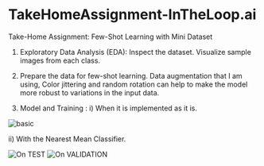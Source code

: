 # TakeHomeAssignment-InTheLoop.ai
Take-Home Assignment: Few-Shot Learning with Mini Dataset  

1. Exploratory Data Analysis (EDA):
   Inspect the dataset.
   Visualize sample images from each class.

2. Prepare the data for few-shot learning.
   Data augmentation that I am using, Color jittering and random rotation can help to make the model more robust to variations in the input data.

3. Model and Training : 
   i) When it is implemented as it is. 

  ![basic](https://github.com/Niyathi3011/TakeHomeAssignment-InTheLoop.ai/blob/main/Results/clip_fewshot_train.png) 

  ii) With the Nearest Mean Classifier. 

 ![On TEST](https://github.com/Niyathi3011/TakeHomeAssignment-InTheLoop.ai/blob/main/Results/NCM_fewshot_test.png)
 ![On VALIDATION](https://github.com/Niyathi3011/TakeHomeAssignment-InTheLoop.ai/blob/main/Results/NCM_fewshot_val.png)
  

      


